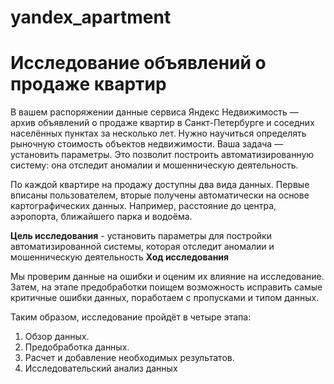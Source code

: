 # yandex_apartment
# Исследование объявлений о продаже квартир

В вашем распоряжении данные сервиса Яндекc Недвижимость — архив объявлений о продаже квартир в Санкт-Петербурге и соседних населённых пунктах за несколько лет. Нужно научиться определять рыночную стоимость объектов недвижимости. Ваша задача — установить параметры. Это позволит построить автоматизированную систему: она отследит аномалии и мошенническую деятельность. 

По каждой квартире на продажу доступны два вида данных. Первые вписаны пользователем, вторые получены автоматически на основе картографических данных. Например, расстояние до центра, аэропорта, ближайшего парка и водоёма. 


**Цель исследования** - установить параметры для постройки автоматизированной системы, которая отследит аномалии и мошенническую деятельность
**Ход исследования** 

 
Мы проверим данные на ошибки и оценим их влияние на исследование. Затем, на этапе предобработки поищем возможность исправить самые критичные ошибки данных, поработаем с пропусками и типом данных.
 
Таким образом, исследование пройдёт в четыре этапа:
 1. Обзор данных.
 2. Предобработка данных.
 3. Расчет и добавление необходимых результатов.
 4. Исследовательский анализ данных
